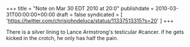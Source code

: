 +++
title = "Note on Mar 30 EDT 2010 at 20:0"
publishdate = 2010-03-31T00:00:00+00:00
draft = false
syndicated = [ 'https://twitter.com/chrisjohndeluca/status/11337513315?s=20' ]
+++

There is a silver lining to Lance Armstrong's testicular #cancer. if he gets kicked in the crotch, he only has half the pain.

